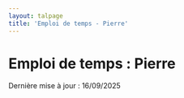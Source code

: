 ```yaml
---
layout: talpage
title: 'Emploi de temps - Pierre'
---
```


# Emploi de temps : Pierre

<p class="text-secondary">Dernière mise à jour : 16/09/2025</p>
